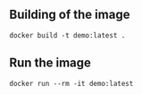## Building of the image

```shell
docker build -t demo:latest .
```

## Run the image

```shell
docker run --rm -it demo:latest
```